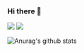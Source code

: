 ### Hi there 👋

![](https://github.com/evgeny-net-x/github-stats/blob/master/generated/overview.svg)
![](https://github.com/evgeny-net-x/github-stats/blob/master/generated/languages.svg)

<img align="center" src="https://github-readme-stats.vercel.app/api?username=evigore&include_all_commits=true&hide=issues,contribs,stars&hide_title=true&show_icons=true&include_all_commits=true&theme=buefy" alt="Anurag's github stats" />
